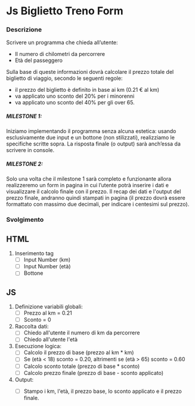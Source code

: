 # Js Biglietto Treno Form

### Descrizione
Scrivere un programma che chieda all’utente:
- Il numero di chilometri da percorrere
- Età del passeggero

Sulla base di queste informazioni dovrà calcolare il prezzo totale del biglietto di viaggio, secondo le seguenti regole:
- il prezzo del biglietto è definito in base ai km (0.21 € al km)
- va applicato uno sconto del 20% per i minorenni
- va applicato uno sconto del 40% per gli over 65.

##### MILESTONE 1:
Iniziamo implementando il programma senza alcuna estetica: usando esclusivamente due input e un bottone (non stilizzati), realizziamo le specifiche scritte sopra. La risposta finale (o output) sarà anch’essa da scrivere in console.

##### MILESTONE 2:
Solo una volta che il milestone 1 sarà completo e funzionante allora realizzeremo un form in pagina in cui l’utente potrà inserire i dati e visualizzare il calcolo finale con il prezzo.
Il recap dei dati e l'output del prezzo finale, andranno quindi stampati in pagina (il prezzo dovrà essere formattato con massimo due decimali, per indicare i centesimi sul prezzo).

### Svolgimento


## HTML
1. Inserimento tag
    - [ ] Input Number (km)
    - [ ] Input Number (età)
    - [ ] Bottone

## JS

1. Definizione variabili globali:
    - [ ] Prezzo al km = 0.21
    - [ ] Sconto = 0

2. Raccolta dati:
    - [ ] Chiedo all'utente il numero di km da percorrere
    - [ ] Chiedo all'utente l'età

3. Esecuzione logica:
    - [ ] Calcolo il prezzo di base (prezzo al km * km)
    - [ ] Se (età < 18) sconto = 0.20, altrimenti se (età > 65) sconto = 0.60
    - [ ] Calcolo sconto totale (prezzo di base * sconto)
    - [ ] Calcolo prezzo finale (prezzo di base - sconto applicato)

4. Output:
    - [ ] Stampo i km, l'età, il prezzo base, lo sconto applicato e il prezzo finale.



